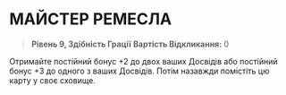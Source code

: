 ﻿# МАЙСТЕР РЕМЕСЛА

> **Рівень 9, Здібність Грації**
> **Вартість Відкликання:** 0

Отримайте постійний бонус +2 до двох ваших Досвідів або постійний бонус +3 до одного з ваших Досвідів. Потім назавжди помістіть цю карту у своє сховище.